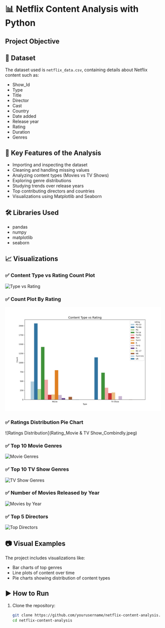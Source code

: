 # 📊 Netflix Content Analysis with Python

## Project Objective

## 📁 Dataset

The dataset used is `netflix_data.csv`, containing details about Netflix content such as:
- Show_Id
- Type
- Title
- Director
- Cast
- Country
- Date added
- Release year
- Rating
- Duration
- Genres


## 📌 Key Features of the Analysis

- Importing and inspecting the dataset  
- Cleaning and handling missing values  
- Analyzing content types (Movies vs TV Shows)  
- Exploring genre distributions  
- Studying trends over release years  
- Top contributing directors and countries  
- Visualizations using Matplotlib and Seaborn


## 🛠️ Libraries Used

- pandas
- numpy
- matplotlib
- seaborn


## 📈 Visualizations

### ✅ Content Type vs Rating Count Plot
![Type vs Rating](images/type_vs_rating.jpeg)

### ✅ Count Plot By Rating
![Type vs Rating](type_vs_rating.jpeg)

### ✅ Ratings Distribution Pie Chart
![Ratings Distribution](Rating_Movie & TV Show_Combindly.jpeg)

### ✅ Top 10 Movie Genres
![Movie Genres](images/top_movie_genres.jpeg)

### ✅ Top 10 TV Show Genres
![TV Show Genres](images/top_tv_genres.jpeg)

### ✅ Number of Movies Released by Year
![Movies by Year](images/movies_by_year.jpeg)

### ✅ Top 5 Directors
![Top Directors](images/top_directors.jpeg)



## 📷 Visual Examples

The project includes visualizations like:

- Bar charts of top genres  
- Line plots of content over time  
- Pie charts showing distribution of content types  

## ▶️ How to Run

1. Clone the repository:
   ```bash
   git clone https://github.com/yourusername/netflix-content-analysis.git
   cd netflix-content-analysis
